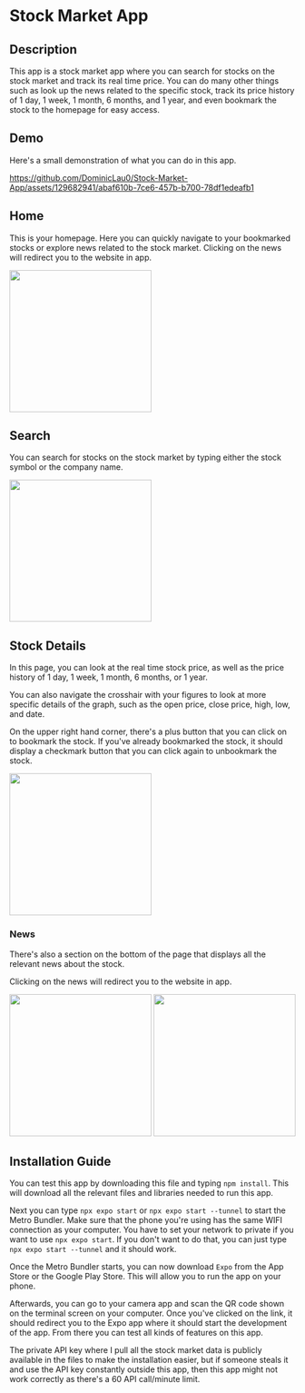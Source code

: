 # Stock Market App
## Description
This app is a stock market app where you can search for stocks on the stock market and track its real time price.
You can do many other things such as look up the news related to the specific stock, track its price history of 1 day, 1 week, 1 month, 6 months, and 1 year, and even bookmark the stock to the homepage for easy access.

## Demo
Here's a small demonstration of what you can do in this app.

https://github.com/DominicLau0/Stock-Market-App/assets/129682941/abaf610b-7ce6-457b-b700-78df1edeafb1

## Home
This is your homepage. Here you can quickly navigate to your bookmarked stocks or explore news related to the stock market. Clicking on the news will redirect you to the website in app.

<img src="https://github.com/DominicLau0/Stock-Market-App/assets/129682941/d0a169d9-0338-4c9d-bcd3-f7db714ec363" width="250">


## Search
You can search for stocks on the stock market by typing either the stock symbol or the company name.

<img src="https://github.com/DominicLau0/Stock-Market-App/assets/129682941/2cc43581-47a2-4399-a2cb-de42318a6f45" width="250">

## Stock Details
In this page, you can look at the real time stock price, as well as the price history of 1 day, 1 week, 1 month, 6 months, or 1 year.

You can also navigate the crosshair with your figures to look at more specific details of the graph, such as the open price, close price, high, low, and date.

On the upper right hand corner, there's a plus button that you can click on to bookmark the stock. If you've already bookmarked the stock, it should display a checkmark button that you can click again to unbookmark the stock.

<img src="https://github.com/DominicLau0/Stock-Market-App/assets/129682941/01d992cb-ce45-4807-ad70-3fc14c184d57" width="250">

### News

There's also a section on the bottom of the page that displays all the relevant news about the stock.

Clicking on the news will redirect you to the website in app.

<img src="https://github.com/DominicLau0/Stock-Market-App/assets/129682941/78c0d696-d625-4144-adc2-4a8ce0a3f2fa" width="250">

<img src="https://github.com/DominicLau0/Stock-Market-App/assets/129682941/a3610a84-a2d6-47a1-9f0e-d128a72d11b8" width="250">

## Installation Guide
You can test this app by downloading this file and typing `npm install`. This will download all the relevant files and libraries needed to run this app.

Next you can type `npx expo start` or `npx expo start --tunnel` to start the Metro Bundler.
Make sure that the phone you're using has the same WIFI connection as your computer. You have to set your network to private if you want to use `npx expo start`. If you don't want to do that, you can just type `npx expo start --tunnel` and it should work.

Once the Metro Bundler starts, you can now download `Expo` from the App Store or the Google Play Store. This will allow you to run the app on your phone.

Afterwards, you can go to your camera app and scan the QR code shown on the terminal screen on your computer. Once you've clicked on the link, it should redirect you to the Expo app where it should start the development of the app.
From there you can test all kinds of features on this app.

The private API key where I pull all the stock market data is publicly available in the files to make the installation easier,
but if someone steals it and use the API key constantly outside this app, then this app might not work correctly as there's a 60 API call/minute limit.
